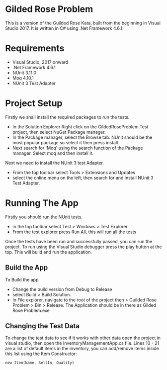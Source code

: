 # Gilded Rose Problem

This is a version of the Guilded Rose Kata, built from the beginning in Visual Studio 2017. It is written in C# using .Net Framework 4.6.1.

# Requirements

- Visual Studio, 2017 onward
- .Net Framework 4.6.1
- NUnit 3.11.0
- Moq 4.10.1 
- NUnit 3 Test Adapter

# Project Setup

Firstly we shall install the required packages to run the tests.
- In the Solution Explorer Right click on the GildedRoseProblem.Test project, then select NuGet Package manager.
- In the Package manager, select the Browse tab. NUnit should be the most popular package so select it then press install.
- Next search for 'Moq' using the search function of the Package manager. Select moq and then install it.

Next we need to install the NUnit 3 test Adapter.
- From the top toolbar select Tools > Extensions and Updates
- select the online menu on the left, then search for and install NUnit 3 Test Adapter.

# Running The App

Firstly you should run the NUnit tests. 
- in the top toolbar select Test > Windows > Test Explorer
- From the test explorer press Run All, this will run all the tests

Once the tests have been run and successfully passed, you can run the project. To run using the Visual Studio debugger press the play button at the top. This will build and run the application.

## Build the App

To Build the app
- Change the build version from Debug to Release
- select Build > Build Solution.
- In File explorer, navigate to the root of the project then > Guilded Rose Problem > Bin > Release. The Application should be in there as Gilded Rose Problem.exe

## Changing the Test Data

To change the test data to see if it works with other data open the project in visual studio, then open the InventoryManagementApp.cs file. Lines 10 - 21 are a list of default items in the inventory, you can add/remove items inside this list using the Item Constructor:

    new Item(Name, SellIn, Quality)
